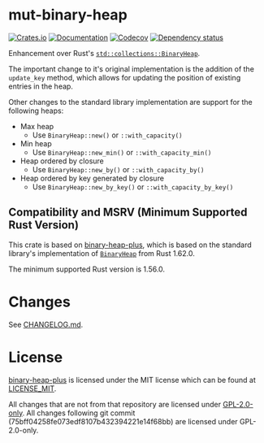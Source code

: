 # mut-binary-heap

[![Crates.io](https://img.shields.io/crates/v/mut-binary-heap.svg)](https://crates.io/crates/mut-binary-heap)
[![Documentation](https://docs.rs/mut-binary-heap/badge.svg)](https://docs.rs/mut-binary-heap/)
[![Codecov](https://codecov.io/github/Wasabi375/mut-binary-heap/coverage.svg?branch=master)](https://codecov.io/gh/Wasabi375/mut-binary-heap)
[![Dependency status](https://deps.rs/repo/github/Wasabi375/mut-binary-heap/status.svg)](https://deps.rs/repo/github/Wasabi375/mut-binary-heap)

Enhancement over Rust's
[`std::collections::BinaryHeap`](https://doc.rust-lang.org/stable/std/collections/struct.BinaryHeap.html).

The important change to it's original implementation is the addition of the `update_key` method,
which allows for updating the position of existing entries in the heap.

Other changes to the standard library implementation are support for the following heaps:
- Max heap
  - Use `BinaryHeap::new()` or `::with_capacity()`
- Min heap
  - Use `BinaryHeap::new_min()` or `::with_capacity_min()`
- Heap ordered by closure
  - Use `BinaryHeap::new_by()` or `::with_capacity_by()`
- Heap ordered by key generated by closure
  - Use `BinaryHeap::new_by_key()` or `::with_capacity_by_key()`

## Compatibility and MSRV (Minimum Supported Rust Version)

This crate is based on [binary-heap-plus](https://github.com/sekineh/binary-heap-plus-rs),
which is based on the standard library's implementation of
[`BinaryHeap`](https://doc.rust-lang.org/stable/std/collections/struct.BinaryHeap.html)
from Rust 1.62.0.

The minimum supported Rust version is 1.56.0.

# Changes

See
[CHANGELOG.md](https://github.com/Wasabi375/binary-heap-plus-rs/blob/master/CHANGELOG.md).


# License

[binary-heap-plus](https://github.com/sekineh/binary-heap-plus-rs) is licensed under the
MIT license which can be found at [LICENSE_MIT](LICENSE_MIT).

All changes that are not from that repository are licensed under [GPL-2.0-only](LICENSE).
All changes following git commit (75bff04258fe073edf8107b432394221e14f68bb) 
are licensed under GPL-2.0-only.
